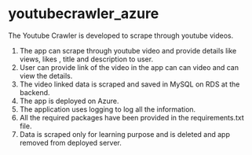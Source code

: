# youtubecrawler_azure

The Youtube Crawler is developed to scrape through youtube videos.

1. The app can scrape through youtube video and provide details like views, likes , title and description to user.
2. User can provide link of the video in the app can can video and can view the details.
3. The video linked data is scraped and saved in MySQL on RDS at the backend.
4. The app is deployed on Azure.
5. The application uses logging to log all the information.
6. All the required packages have been provided in the requirements.txt file.
7. Data is scraped only for learning purpose and is deleted and app removed from deployed server.
